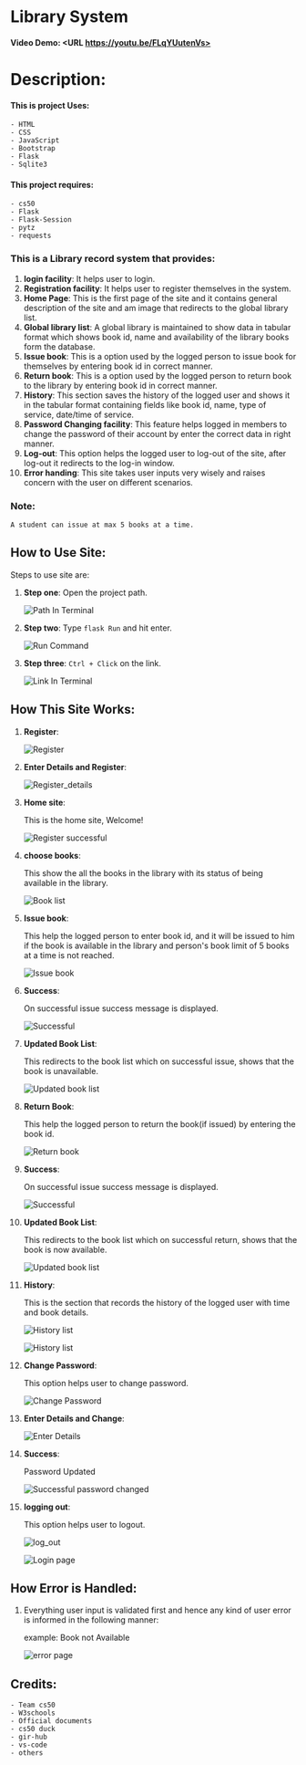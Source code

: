 # Library System
#### Video Demo:  <URL https://youtu.be/FLqYUutenVs>
# Description:

#### This is project Uses:
    - HTML
    - CSS
    - JavaScript
    - Bootstrap
    - Flask
    - Sqlite3

#### This project requires:
    - cs50
    - Flask
    - Flask-Session
    - pytz
    - requests

### This is a Library record system that provides:

1. **login facility**: It helps user to login.
2. **Registration facility**: It helps user to register themselves in the system.
3. **Home Page**: This is the first page of the site and it contains general description of the site and am image that redirects to the global library list.
4. **Global library list**: A global library is maintained to show data in tabular format which shows book id, name and availability of the library books form the database.
5. **Issue book**: This is a option used by the logged person to issue book for themselves by entering book id in correct manner.
6. **Return book**: This is a option used by the logged person to return book to the library by entering book id in correct manner.
7. **History**: This section saves the history of the logged user and shows it in the tabular format containing fields like book id, name, type of service, date/time of service.
8. **Password Changing facility**: This feature helps logged in members to change the password of their account by enter the correct data in right manner.
9. **Log-out**: This option helps the logged user to log-out of the site, after log-out it redirects to the log-in window.
10. **Error handing**: This site takes user inputs very wisely and raises concern with the user on different scenarios.

### Note:
    A student can issue at max 5 books at a time.

## How to Use Site:
Steps to use site are:

1. **Step one**: Open the project path.

    ![Path In Terminal](static/makedown/terminal_start.png)

2. **Step two**: Type `flask Run` and hit enter.

    ![Run Command](static/makedown/terminal_run_command.png)

3. **Step three**: `Ctrl + Click` on the link.

    ![Link In Terminal](static/makedown/erminal_run_link.png)

## How This Site Works:

1. **Register**: 

    ![Register](static/makedown/register.png)

2. **Enter Details and Register**: 

    ![Register_details](static/makedown/register_details.png)

3. **Home site**: 

    This is the home site, Welcome!

    ![Register successful](static/makedown/register_success.png)

4. **choose books**:

    This show the all the books in the library with its status of being available in the library.

    ![Book list](static/makedown/book_list1.png)

5. **Issue book**:

    This help the logged person to enter book id, and it will be issued to him if the book is available in the library and person's book limit of 5 books at a time is not reached.

    ![Issue book](static/makedown/issue_book.png)

6. **Success**:

    On successful issue success message is displayed.

    ![Successful](static/makedown/success.png)

7. **Updated Book List**:

    This redirects to the book list which on successful issue, shows that the book is unavailable.

    ![Updated book list](static/makedown/book_list2.png)

8. **Return Book**:

    This help the logged person to return the book(if issued) by entering the book id.

    ![Return book](static/makedown/issue_book.png)

9. **Success**:

    On successful issue success message is displayed.

    ![Successful](static/makedown/success.png)

10. **Updated Book List**:

    This redirects to the book list which on successful return, shows that the book is now available.

    ![Updated book list](static/makedown/book_list1.png)

11. **History**:

    This is the section that records the history of the logged user with time and book details.

    ![History list](static/makedown/History_list1.png)

    ![History list](static/makedown/History_list2.png)

12. **Change Password**:

    This option helps user to change password.

    ![Change Password](static/makedown/change_pass_logout.png)

13. **Enter Details and Change**:

    ![Enter Details](static/makedown/password_details.png)

14. **Success**:

    Password Updated

    ![Successful password changed](static/makedown/success_change.png)

15. **logging out**:

    This option helps user to logout.

    ![log_out](static/makedown/change_pass_logout.png)

    ![Login page](static/makedown/login_page.png)

## How Error is Handled:

1. Everything user input is validated first and hence any kind of user error is informed in the following manner:

    example: Book not Available

    ![error page](static/makedown/error.png)


## Credits:
    - Team cs50
    - W3schools
    - Official documents
    - cs50 duck
    - gir-hub 
    - vs-code
    - others